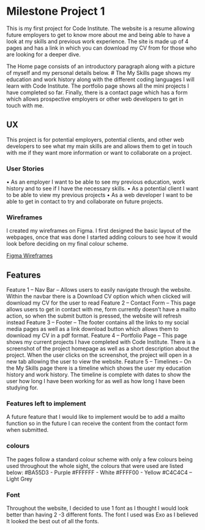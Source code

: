 # Milestone Project 1 

This is my first project for Code Institute. The website is a resume allowing future employers to get to know more about me and being able to have a look at my skills and previous work experience. 
The site is made up of 4 pages and has a link in which you can download my CV from for those who are looking for a deeper dive. 

The Home page consists of an introductory paragraph along with a picture of myself and my personal details below. #
The My Skills page shows my education and work history along with the different coding languages I will learn with Code Institute. 
The portfolio page shows all the mini projects I have completed so far. 
Finally, there is a contact page which has a form which allows prospective employers or other web developers to get in touch with me. 

## UX

This project is for potential employers, potential clients, and other web developers to see what my main skills are and allows them to get in touch with me if they want more information or want to collaborate on a project. 

### User Stories 

•	As an employer I want to be able to see my previous education, work history and to see if I have the necessary skills. 
•	As a potential client I want to be able to view my previous projects 
•	As a web developer I want to be able to get in contact to try and collaborate on future projects.

### Wireframes

I created my wireframes on Figma. 
I first designed the basic layout of the webpages, once that was done I started adding colours to see how it would look before deciding on my final colour scheme. 

[Figma Wireframes](https://www.figma.com/file/uRnosWmwXzeq2FGx25Ph8z/Milestone-Project-1?node-id=0%3A1)

## Features 

Feature 1 – Nav Bar – Allows users to easily navigate through the website. Within the navbar there is a Download CV option which when clicked will download my CV for the user to read
Feature 2 – Contact Form – This page allows users to get in contact with me, form currently doesn’t have a mailto action, so when the submit button is pressed, the website will refresh instead
Feature 3 – Footer – The footer contains all the links to my social media pages as well as a link download button which allows them to download my CV in a pdf format. 
Feature 4 – Portfolio Page – This page shows my current projects I have completed with Code Institute. There is a screenshot of the project homepage as well as a short description about the project. When the user clicks on the screenshot, the project will open in a new tab allowing the user to view the website. 
Feature 5 – Timelines – On the My Skills page there is a timeline which shows the user my education history and work history. The timeline is complete with dates to show the user how long I have been working for as well as how long I have been studying for. 

### Features left to implement

A future feature that I would like to implement would be to add a mailto function so in the future I can receive the content from the contact form when submitted.

### colours

The pages follow a standard colour scheme with only a few colours being used throughout the whole sight, the colours that were used are listed below:
#BA55D3 - Purple
#FFFFFF - White
#FFFF00 - Yellow
#C4C4C4 – Light Grey


### Font

Throughout the website, I decided to use 1 font as I thought I would look better than having 2 -3 different fonts. The font I used was Exo as I believed It looked the best out of all the fonts. 